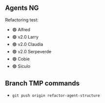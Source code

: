 
## Agents NG

Refactoring test:

* 🟢 Alfred
* 🟢 v2.0 Larry
* 🟢 v2.0 Claudia
* 🟢 v2.0 Serpeverde
* 🟢 Cobie
* 🟢 Siculo
## Branch TMP commands

* `git push origin refactor-agent-structure`
